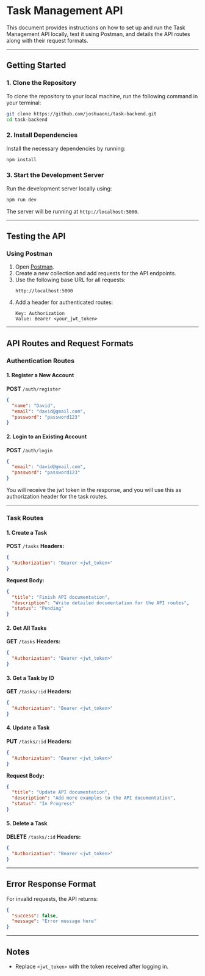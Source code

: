 # Task Management API

This document provides instructions on how to set up and run the Task Management API locally, test it using Postman, and details the API routes along with their request formats.

---

## Getting Started

### 1. Clone the Repository
To clone the repository to your local machine, run the following command in your terminal:
```bash
git clone https://github.com/joshuaoni/task-backend.git
cd task-backend
```

### 2. Install Dependencies
Install the necessary dependencies by running:
```bash
npm install
```

### 3. Start the Development Server
Run the development server locally using:
```bash
npm run dev
```

The server will be running at `http://localhost:5000`.

---

## Testing the API

### Using Postman
1. Open [Postman](https://www.postman.com/).
2. Create a new collection and add requests for the API endpoints.
3. Use the following base URL for all requests:
   ```
   http://localhost:5000
   ```
4. Add a header for authenticated routes:
   ```
   Key: Authorization
   Value: Bearer <your_jwt_token>
   ```

---

## API Routes and Request Formats

### Authentication Routes

#### 1. **Register a New Account**
**POST** `/auth/register`
```json
{
  "name": "David",
  "email": "david@gmail.com",
  "password": "password123"
}
```

#### 2. **Login to an Existing Account**
**POST** `/auth/login`
```json
{
  "email": "david@gmail.com",
  "password": "password123"
}
```
You will receive the jwt token in the response, and you will use this as authorization header for the task routes.

---

### Task Routes

#### 1. **Create a Task**
**POST** `/tasks`
**Headers:**
```json
{
  "Authorization": "Bearer <jwt_token>"
}
```
**Request Body:**
```json
{
  "title": "Finish API documentation",
  "description": "Write detailed documentation for the API routes",
  "status": "Pending"
}
```

#### 2. **Get All Tasks**
**GET** `/tasks`
**Headers:**
```json
{
  "Authorization": "Bearer <jwt_token>"
}
```

#### 3. **Get a Task by ID**
**GET** `/tasks/:id`
**Headers:**
```json
{
  "Authorization": "Bearer <jwt_token>"
}
```

#### 4. **Update a Task**
**PUT** `/tasks/:id`
**Headers:**
```json
{
  "Authorization": "Bearer <jwt_token>"
}
```
**Request Body:**
```json
{
  "title": "Update API documentation",
  "description": "Add more examples to the API documentation",
  "status": "In Progress"
}
```

#### 5. **Delete a Task**
**DELETE** `/tasks/:id`
**Headers:**
```json
{
  "Authorization": "Bearer <jwt_token>"
}
```

---

## Error Response Format
For invalid requests, the API returns:
```json
{
  "success": false,
  "message": "Error message here"
}
```

---

## Notes
- Replace `<jwt_token>` with the token received after logging in.


